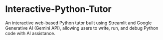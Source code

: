 # Interactive-Python-Tutor

An interactive web-based Python tutor built using Streamlit and Google Generative AI (Gemini API), allowing users to write, run, and debug Python code with AI assistance.
